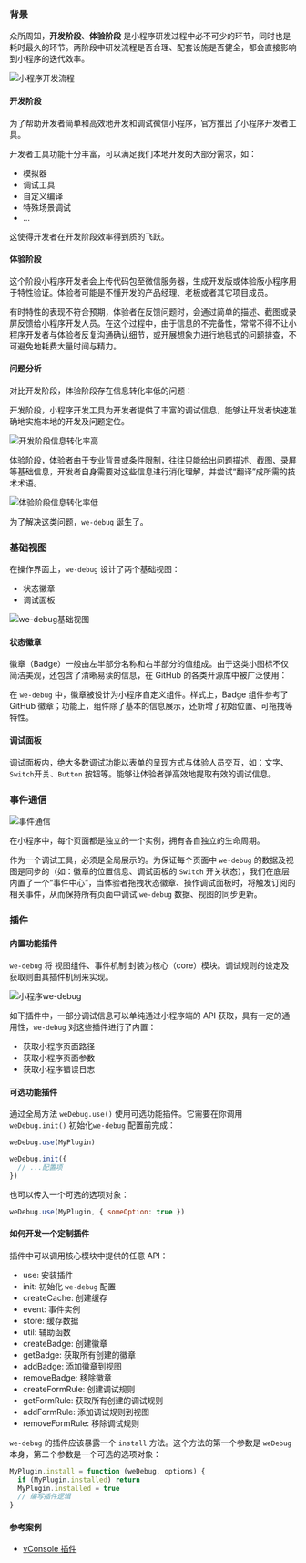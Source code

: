 ### 背景

众所周知，**开发阶段**、**体验阶段** 是小程序研发过程中必不可少的环节，同时也是耗时最久的环节。两阶段中研发流程是否合理、配套设施是否健全，都会直接影响到小程序的迭代效率。

![小程序开发流程](https://user-images.githubusercontent.com/16918885/77831577-f9d24300-716a-11ea-8f71-5af9acd27e12.png)

#### 开发阶段

为了帮助开发者简单和高效地开发和调试微信小程序，官方推出了小程序开发者工具。

开发者工具功能十分丰富，可以满足我们本地开发的大部分需求，如：

- 模拟器
- 调试工具
- 自定义编译
- 特殊场景调试
- ...

这使得开发者在开发阶段效率得到质的飞跃。

#### 体验阶段

这个阶段小程序开发者会上传代码包至微信服务器，生成开发版或体验版小程序用于特性验证。体验者可能是不懂开发的产品经理、老板或者其它项目成员。

有时特性的表现不符合预期，体验者在反馈问题时，会通过简单的描述、截图或录屏反馈给小程序开发人员。在这个过程中，由于信息的不完备性，常常不得不让小程序开发者与体验者反复沟通确认细节，或开展想象力进行地毯式的问题排查，不可避免地耗费大量时间与精力。

#### 问题分析

对比开发阶段，体验阶段存在信息转化率低的问题：

开发阶段，小程序开发工具为开发者提供了丰富的调试信息，能够让开发者快速准确地实施本地的开发及问题定位。

![开发阶段信息转化率高](https://user-images.githubusercontent.com/16918885/77831733-d6f45e80-716b-11ea-9d39-99446844d9b0.png)

体验阶段，体验者由于专业背景或条件限制，往往只能给出问题描述、截图、录屏等基础信息，开发者自身需要对这些信息进行消化理解，并尝试“翻译”成所需的技术术语。

![体验阶段信息转化率低](https://user-images.githubusercontent.com/16918885/77831762-01461c00-716c-11ea-8830-bdb05828434a.png)

为了解决这类问题，`we-debug` 诞生了。

### 基础视图

在操作界面上，`we-debug` 设计了两个基础视图：

- 状态徽章
- 调试面板

![we-debug基础视图](https://user-images.githubusercontent.com/16918885/77830614-a3620600-7164-11ea-9a28-a72ed2588f35.png)

#### 状态徽章

徽章（Badge）一般由左半部分名称和右半部分的值组成。由于这类小图标不仅简洁美观，还包含了清晰易读的信息，在 GitHub 的各类开源库中被广泛使用：

在 `we-debug` 中，徽章被设计为小程序自定义组件。样式上，Badge 组件参考了 GitHub 徽章；功能上，组件除了基本的信息展示，还新增了初始位置、可拖拽等特性。

#### 调试面板

调试面板内，绝大多数调试功能以表单的呈现方式与体验人员交互，如：文字、`Switch`开关、`Button` 按钮等。能够让体验者弹高效地提取有效的调试信息。

### 事件通信

![事件通信](https://user-images.githubusercontent.com/16918885/77830749-a4dffe00-7165-11ea-983d-b33d604ca83b.png)


在小程序中，每个页面都是独立的一个实例，拥有各自独立的生命周期。

作为一个调试工具，必须是全局展示的。为保证每个页面中 `we-debug` 的数据及视图是同步的（如：徽章的位置信息、调试面板的 `Switch` 开关状态），我们在底层内置了一个“事件中心”，当体验者拖拽状态徽章、操作调试面板时，将触发订阅的相关事件，从而保持所有页面中调试 `we-debug` 数据、视图的同步更新。

### 插件

#### 内置功能插件

`we-debug` 将 视图组件、事件机制 封装为核心（core）模块。调试规则的设定及获取则由其插件机制来实现。

![小程序we-debug](https://user-images.githubusercontent.com/16918885/77830251-3ea5ac00-7162-11ea-99f5-f25d300e0c5b.png)

如下插件中，一部分调试信息可以单纯通过小程序端的 API 获取，具有一定的通用性，`we-debug` 对这些插件进行了内置：

- 获取小程序页面路径
- 获取小程序页面参数
- 获取小程序错误日志

#### 可选功能插件

通过全局方法 `weDebug.use()` 使用可选功能插件。它需要在你调用 `weDebug.init()` 初始化`we-debug` 配置前完成：

```javascript
weDebug.use(MyPlugin)

weDebug.init({
  // ...配置项
})
```

也可以传入一个可选的选项对象：

```javascript
weDebug.use(MyPlugin, { someOption: true })
```

#### 如何开发一个定制插件

插件中可以调用核心模块中提供的任意 API：

- use: 安装插件
- init: 初始化 `we-debug` 配置
- createCache: 创建缓存
- event: 事件实例
- store: 缓存数据
- util: 辅助函数
- createBadge: 创建徽章
- getBadge: 获取所有创建的徽章
- addBadge: 添加徽章到视图
- removeBadge: 移除徽章
- createFormRule: 创建调试规则
- getFormRule: 获取所有创建的调试规则
- addFormRule: 添加调试规则到视图
- removeFormRule: 移除调试规则

`we-debug` 的插件应该暴露一个 `install` 方法。这个方法的第一个参数是 `weDebug` 本身，第二个参数是一个可选的选项对象：

```javascript
MyPlugin.install = function (weDebug, options) {
  if (MyPlugin.installed) return
  MyPlugin.installed = true
  // 编写插件逻辑
}
```

#### 参考案例

- [vConsole 插件](https://github.com/dlhandsome/we-debug/blob/master/packages/plugin-vconsole/src/index.js)